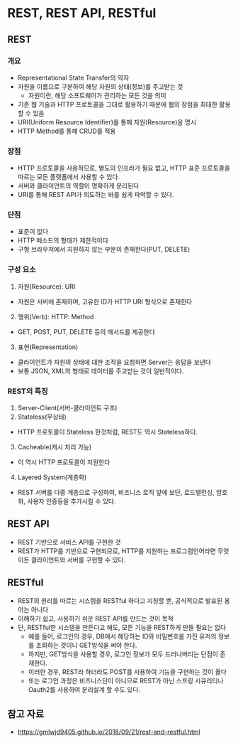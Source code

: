 # REST, REST API, RESTful

## REST

### 개요

- Representational State Transfer의 약자
- 자원을 이름으로 구분하여 해당 자원의 상태(정보)를 주고받는 것
  - 자원이란, 해당 소프트웨어가 관리하는 모든 것을 의미
- 기존 웹 기술과 HTTP 프로토콜을 그대로 활용하기 때문에 웹의 장점을 최대한 활용할 수 있음
- URI(Uniform Resource Identifier)를 통해 자원(Resource)을 명시
- HTTP Method를 통해 CRUD를 적용

### 장점
- HTTP 프로토콜을 사용하므로, 별도의 인프라가 필요 없고, HTTP 표준 프로토콜을 따르는 모든 플랫폼에서 사용할 수 있다.
- 서버와 클라이언트의 역할이 명확하게 분리된다
- URI를 통해 REST API가 의도하는 바를 쉽게 파악할 수 있다.
  
### 단점
- 표준이 없다
- HTTP 메소드의 형태가 제한적이다
- 구형 브라우저에서 지원하지 않는 부분이 존재한다(PUT, DELETE)

### 구성 요소
1. 자원(Resource): URI
  - 자원은 서버에 존재하며, 고유한 ID가 HTTP URI 형식으로 존재한다
2. 행위(Verb): HTTP: Method
  - GET, POST, PUT, DELETE 등의 메서드를 제공한다
3. 표현(Representation)
  - 클라이언트가 자원의 상태에 대한 조작을 요청하면 Server는 응답을 보낸다
  - 보통 JSON, XML의 형태로 데이터를 주고받는 것이 일반적이다.

### REST의 특징
1. Server-Client(서버-클라이언트 구조)
2. Stateless(무상태)
  - HTTP 프로토콜이 Stateless 한것처럼, REST도 역시 Stateless하다.
3. Cacheable(캐시 처리 가능)
  - 이 역시 HTTP 프로토콜이 지원한다
4. Layered System(계층화)
  - REST 서버를 다중 계층으로 구성하여, 비즈니스 로직 앞에 보단, 로드밸런싱, 암호화, 사용자 인증등을 추가시킬 수 있다.

## REST API

- REST 기반으로 서비스 API를 구현한 것
- REST가 HTTP를 기반으로 구현되므로, HTTP를 지원하는 프로그램언어라면 무엇이든 클라이언트와 서버를 구현할 수 있다.

## RESTful

- REST의 원리를 따르는 시스템을 RESTful 하다고 지칭할 뿐, 공식적으로 발표된 용어는 아니다
- 이해하기 쉽고, 사용하기 쉬운 REST API를 만드는 것이 목적
- 단, RESTful한 시스템을 만든다고 해도, 모든 기능을 REST하게 만들 필요는 없다
  - 예를 들어, 로그인의 경우, DB에서 해당하는 ID와 비밀번호를 가진 유저의 정보를 조회하는 것이니 GET방식을 써야 한다.
  - 하지만, GET방식을 사용할 경우, 로그인 정보가 모두 드러나버리는 단점이 존재한다.
  - 이러한 경우, REST라 하더라도 POST를 사용하여 기능을 구현하는 것이 옳다
  - 또는 로그인 과정은 비즈니스단이 아니므로 REST가 아닌 스프링 시큐리티나 Oauth2를 사용하여 분리설계 할 수도 있다.

## 참고 자료

- <https://gmlwjd9405.github.io/2018/09/21/rest-and-restful.html>
